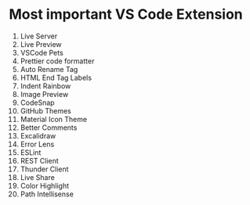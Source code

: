 # Most important VS Code Extension
 1. Live Server
 2. Live Preview
 3. VSCode Pets
 4. Prettier code formatter
 5. Auto Rename Tag
 6. HTML End Tag Labels
 7. Indent Rainbow
 8. Image Preview
 9. CodeSnap
 10. GitHub Themes
 11. Material Icon Theme
 12. Better Comments
 13. Excalidraw
 14. Error Lens
 15. ESLint
 16. REST Client
 17. Thunder Client
 18. Live Share
 19. Color Highlight
 20. Path Intellisense
